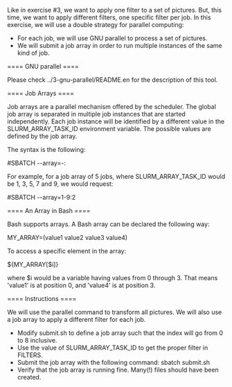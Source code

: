 Like in exercise #3, we want to apply one filter to a set of pictures. But,
this time, we want to apply different filters, one specific filter per job.
In this exercise, we will use a double strategy for parallel computing:
- For each job, we will use GNU parallel to process a set of pictures.
- We will submit a job array in order to run multiple instances of the
  same kind of job.

==== GNU parallel ====

Please check ../3-gnu-parallel/README.en for the description of this tool.

==== Job Arrays ====

Job arrays are a parallel mechanism offered by the scheduler. The global job
array is separated in multiple job instances that are started independently.
Each job instance will be identified by a different value in the
SLURM_ARRAY_TASK_ID environment variable. The possible values are defined by
the job array.

The syntax is the following:

  #SBATCH --array=<start>-<end>:<step>

For example, for a job array of 5 jobs, where SLURM_ARRAY_TASK_ID would be
1, 3, 5, 7 and 9, we would request:

  #SBATCH --array=1-9:2

==== An Array in Bash ====

Bash supports arrays. A Bash array can be declared the following way:

  MY_ARRAY=(value1 value2 value3 value4)

To access a specific element in the array:

  ${MY_ARRAY[$i]}

where $i would be a variable having values from 0 through 3.
That means 'value1' is at position 0, and 'value4' is at position 3.

==== Instructions ====

We will use the parallel command to transform all pictures. We will also
use a job array to apply a different filter for each job.

  * Modify submit.sh to define a job array such that the index will go
    from 0 to 8 inclusive.
  * Use the value of SLURM_ARRAY_TASK_ID to get the proper filter in FILTERS.
  * Submit the job array with the following command:
    sbatch submit.sh
  * Verify that the job array is running fine. Many(!) files should have
    been created.
